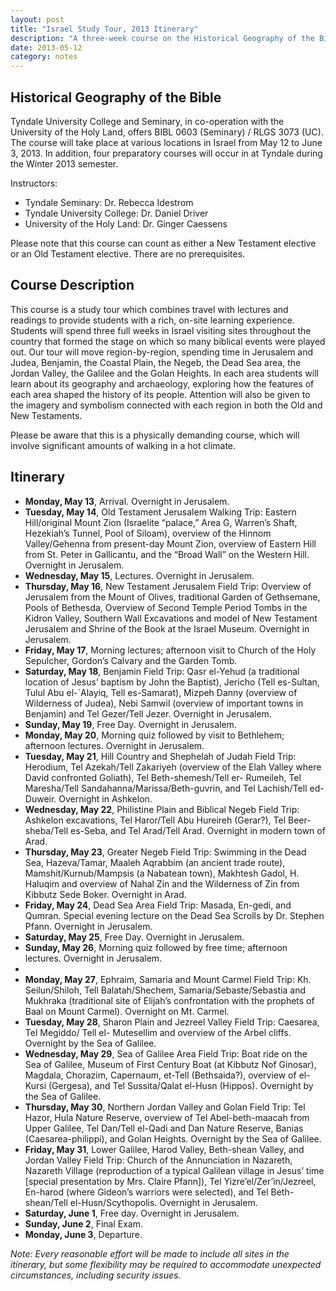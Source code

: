 ```yaml
---
layout: post
title: "Israel Study Tour, 2013 Itinerary"
description: "A three-week course on the Historical Geography of the Bible, conducted on location in Israel from 12 May to 3 June 2013."
date: 2013-05-12
category: notes
---
```


## Historical Geography of the Bible

Tyndale University College and Seminary, in co-operation with the
University of the Holy Land, offers BIBL 0603 (Seminary) / RLGS 3073
(UC). The course will take place at various locations in Israel from May
12 to June 3, 2013. In addition, four preparatory courses will occur in
at Tyndale during the Winter 2013 semester.

Instructors:

* Tyndale Seminary: Dr. Rebecca Idestrom
* Tyndale University College: Dr. Daniel Driver
* University of the Holy Land:	Dr. Ginger Caessens

Please note that this course can count as either a New Testament
elective or an Old Testament elective. There are no prerequisites.


## Course Description

This course is a study tour which combines travel with lectures and
readings to provide students with a rich, on-site learning experience.
Students will spend three full weeks in Israel visiting sites throughout
the country that formed the stage on which so many biblical events
were played out. Our tour will move region-by-region, spending time
in Jerusalem and Judea, Benjamin, the Coastal Plain, the Negeb, the
Dead Sea area, the Jordan Valley, the Galilee and the Golan Heights.
In each area students will learn about its geography and archaeology,
exploring how the features of each area shaped the history of its
people. Attention will also be given to the imagery and symbolism
connected with each region in both the Old and New Testaments.

Please be aware that this is a physically demanding course, which will
involve significant amounts of walking in a hot climate.

## Itinerary

- **Monday, May 13**, Arrival. Overnight in Jerusalem.
- **Tuesday, May 14**, Old Testament Jerusalem Walking Trip: Eastern Hill/original Mount Zion (Israelite “palace,” Area G, Warren’s Shaft, Hezekiah’s Tunnel, Pool of Siloam), overview of the Hinnom Valley/Gehenna from present-day Mount Zion, overview of Eastern Hill from St. Peter in Gallicantu, and the “Broad Wall” on the Western Hill. Overnight in Jerusalem.
- **Wednesday, May 15**, Lectures. Overnight in Jerusalem.
- **Thursday, May 16**, New Testament Jerusalem Field Trip: Overview of Jerusalem from the Mount of Olives, traditional Garden of Gethsemane, Pools of Bethesda, Overview of Second Temple Period Tombs in the Kidron Valley, Southern Wall Excavations and model of New Testament Jerusalem and Shrine of the Book at the Israel Museum. Overnight in Jerusalem.
- **Friday, May 17**, Morning lectures; afternoon visit to Church of the Holy Sepulcher, Gordon’s Calvary and the Garden Tomb.
- **Saturday, May 18**, Benjamin Field Trip: Qasr el-Yehud (a traditional location of Jesus’ baptism by John the Baptist), Jericho (Tell es-Sultan, Tulul Abu el-\`Alayiq, Tell es-Samarat), Mizpeh Danny (overview of Wilderness of Judea), Nebi Samwil (overview of important towns in Benjamin) and Tel Gezer/Tell Jezer. Overnight in Jerusalem.
- **Sunday, May 19**, Free Day. Overnight in Jerusalem.
- **Monday, May 20**, Morning quiz followed by visit to Bethlehem; afternoon lectures. Overnight in Jerusalem.
- **Tuesday, May 21**, Hill Country and Shephelah of Judah Field Trip: Herodium, Tel Azekah/Tell Zakariyeh (overview of the Elah Valley where David confronted Goliath), Tel Beth-shemesh/Tell er- Rumeileh, Tel Maresha/Tell Sandahanna/Marissa/Beth-guvrin, and Tel Lachish/Tell ed-Duweir. Overnight in Ashkelon.
- **Wednesday, May 22**, Philistine Plain and Biblical Negeb Field Trip: Ashkelon excavations, Tel Haror/Tell Abu Hureireh (Gerar?), Tel Beer-sheba/Tell es-Seba, and Tel Arad/Tell Arad. Overnight in modern town of Arad.
- **Thursday, May 23**, Greater Negeb Field Trip: Swimming in the Dead Sea, Hazeva/Tamar, Maaleh Aqrabbim (an ancient trade route), Mamshit/Kurnub/Mampsis (a Nabatean town), Makhtesh Gadol, H. Haluqim and overview of Nahal Zin and the Wilderness of Zin from Kibbutz Sede Boker. Overnight in Arad.
- **Friday, May 24**, Dead Sea Area Field Trip: Masada, En-gedi, and Qumran. Special evening lecture on the Dead Sea Scrolls by Dr. Stephen Pfann. Overnight in Jerusalem.
- **Saturday, May 25**, Free Day. Overnight in Jerusalem.
- **Sunday, May 26**, Morning quiz followed by free time; afternoon lectures. Overnight in Jerusalem.
-
- **Monday, May 27**, Ephraim, Samaria and Mount Carmel Field Trip: Kh. Seilun/Shiloh, Tell Balatah/Shechem, Samaria/Sebaste/Sebastia and Mukhraka (traditional site of Elijah’s confrontation with the prophets of Baal on Mount Carmel). Overnight on Mt. Carmel.
- **Tuesday, May 28**, Sharon Plain and Jezreel Valley Field Trip: Caesarea, Tel Megiddo/ Tell el- Mutesellim and overview of the Arbel cliffs. Overnight by the Sea of Galilee.
- **Wednesday, May 29**, Sea of Galilee Area Field Trip: Boat ride on the Sea of Galilee, Museum of First Century Boat (at Kibbutz Nof Ginosar), Magdala, Chorazim, Capernaum, et-Tell (Bethsaida?), overview of el-Kursi (Gergesa), and Tel Sussita/Qalat el-Husn (Hippos). Overnight by the Sea of Galilee.
- **Thursday, May 30**, Northern Jordan Valley and Golan Field Trip: Tel Hazor, Hula Nature Reserve, overview of Tel Abel-beth-maacah from Upper Galilee, Tel Dan/Tell el-Qadi and Dan Nature Reserve, Banias (Caesarea-philippi), and Golan Heights. Overnight by the Sea of Galilee.
- **Friday, May 31**, Lower Galilee, Harod Valley, Beth-shean Valley, and Jordan Valley Field Trip: Church of the Annunciation in Nazareth, Nazareth Village (reproduction of a typical Galilean village in Jesus’ time \[special presentation by Mrs. Claire Pfann]), Tel Yizre’el/Zer’in/Jezreel, En-harod (where Gideon’s warriors were selected), and Tel Beth-shean/Tell el-Husn/Scythopolis. Overnight in Jerusalem.
- **Saturday, June 1**, Free day. Overnight in Jerusalem.
- **Sunday, June 2**, Final Exam.
- **Monday, June 3**, Departure.

*Note: Every reasonable effort will be made to include all sites in
the itinerary, but some flexibility may be required to accommodate
unexpected circumstances, including security issues.*
